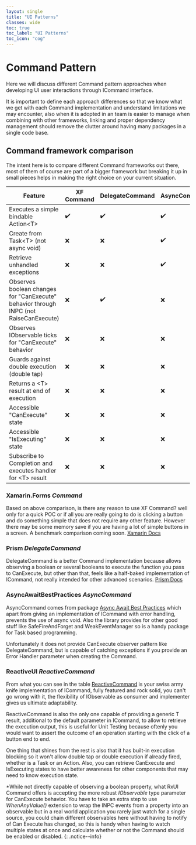```yaml
---
layout: single
title: "UI Patterns"
classes: wide
toc: true
toc_label: "UI Patterns"
toc_icon: "cog"
---
```


# Command Pattern

Here we will discuss different Command pattern approaches when developing UI user interactions through ICommand interface. 

It is important to define each approach differences so that we know what we get with each Command implementation and understand limitations we may encounter, also when it is adopted in an team is easier to manage when combining with other frameworks, linking and proper dependency management should remove the clutter around having many packages in a single code base.

## Command framework comparison

The intent here is to compare different Command frameworks out there, most of them of course are part of a bigger framework but breaking it up in small pieces helps in making the right choice on your current situation.

Feature | XF Command | DelegateCommand | AsyncCommand | ReactiveCommand
------------------- | --------- | --- | --- | ---
Executes a simple bindable Action\<T\> | ✔️ | ✔️ | ✔️ | ✔️ 
Create from Task\<T\> (not async void) | ❌ | ❌ | ✔️ | ✔️ 
Retrieve unhandled exceptions | ❌ | ❌ | ✔️ | ✔️ 
Observes boolean changes for "CanExecute" behavior through INPC (not RaiseCanExecute) | ❌ | ✔️ | ❌  | ✔️ *WhenAnyValue
Observes IObservable ticks for "CanExecute" behavior | ❌ | ❌ | ❌ | ✔️ 
Guards against double execution (double tap) | ❌ | ❌ | ❌ | ✔️ 
Returns a \<T\> result at end of execution | ❌ | ❌ | ❌ | ✔️ 
Accessible "CanExecute" state | ❌ | ❌ | ❌ | ✔️ 
Accessible "IsExecuting" state | ❌ | ❌ | ❌ | ✔️ 
Subscribe to Completion and executes handler for \<T\> result | ❌ | ❌ | ❌ | ✔️ 

### Xamarin.Forms *Command*
Based on above comparison, is there any reason to use XF Command? well only for a quick POC or if all you are really going to do is clicking a button and do something simple that does not require any other feature. However there may be some memory save if you are having a lot of simple buttons in a screen. A benchmark comparison coming soon.
[Xamarin Docs](https://docs.microsoft.com/en-us/dotnet/api/xamarin.forms.command-1?view=xamarin-forms)


### Prism *DelegateCommand*

DelegateCommand is a better Command implementation because allows observing a boolean or several booleans to execute the function you pass to CanExecute, but other than that, feels like a half-baked implementation of ICommand, not really intended for other advanced scenarios. [Prism Docs](https://prismlibrary.com/docs/commanding.html)

### AsyncAwaitBestPractices *AsyncCommand*

AsyncCommand comes from package [Async Await Best Practices](https://github.com/brminnick/AsyncAwaitBestPractices) which apart from giving an implementation of ICommand with error handling, prevents the use of async void. Also the library provides for other good stuff like SafeFireAndForget and WeakEventManager so is a handy package for Task based programming.

Unfortunately it does not provide CanExecute observer pattern like DelegateCommand, but is capable of catching exceptions if you provide an Error Handler parameter when creating the Command.

### ReactiveUI *ReactiveCommand*

From what you can see in the table [ReactiveCommand](https://www.reactiveui.net/docs/handbook/commands/) is your swiss army knife implementation of ICommand, fully featured and rock solid, you can't go wrong with it, the flexibility of IObservable as consumer and implementer gives us ultimate adaptability. 

ReactiveCommand is also the only one capable of providing a generic T result, additional to the default parameter in ICommand, to allow to retrieve the execution output, this is useful for Unit Testing because oftenly you would want to assert the outcome of an operation starting with the click of a button end to end.

One thing that shines from the rest is also that it has built-in execution blocking so it won't allow double tap or double execution if already fired, whether is a Task or an Action. Also, you can retrieve CanExecute and IsExecuting states to have better awareness for other components that may need to know execution state.

\*While not directly capable of observing a boolean property, what RxUI Command offers is accepting the more robust *IObservable* type parameter for CanExecute behavior. You have to take an extra step to use *WhenAnyValue()* extension to wrap the INPC events from a property into an observable but in a real world application you rarely just watch for a single source, you could chain different observables here without having to notify of Can Execute has changed, so this is handy when having to watch multiple states at once and calculate whether or not the Command should be enabled or disabled.
{: .notice--info}
